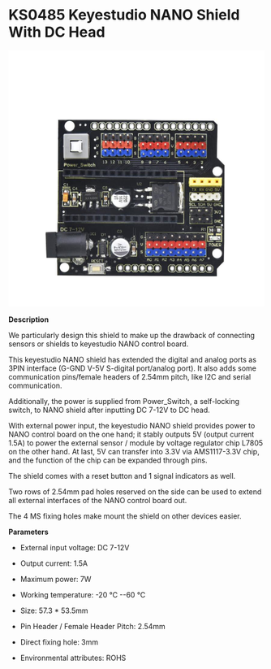 # KS0485 Keyestudio NANO Shield With DC Head 

![ks0485-1](KS0485\media/fde756453eae66c343f1d9cfcba3b79a.jpeg)

**Description**

We particularly design this shield to make up the drawback of connecting sensors
or shields to keyestudio NANO control board.

This keyestudio NANO shield has extended the digital and analog ports as 3PIN
interface (G-GND V-5V S-digital port/analog port). It also adds some
communication pins/female headers of 2.54mm pitch, like I2C and serial
communication.

Additionally, the power is supplied from Power_Switch, a self-locking switch, to
NANO shield after inputting DC 7-12V to DC head.

With external power input, the keyestudio NANO shield provides power to NANO
control board on the one hand; it stably outputs 5V (output current 1.5A) to
power the external sensor / module by voltage regulator chip L7805 on the other
hand. At last, 5V can transfer into 3.3V via AMS1117-3.3V chip, and the function
of the chip can be expanded through pins.

The shield comes with a reset button and 1 signal indicators as well.

Two rows of 2.54mm pad holes reserved on the side can be used to extend all
external interfaces of the NANO control board out.

The 4 MS fixing holes make mount the shield on other devices easier.

**Parameters**

-   External input voltage: DC 7-12V

-   Output current: 1.5A

-   Maximum power: 7W

-   Working temperature: -20 ℃ --60 ℃

-   Size: 57.3 \* 53.5mm

-   Pin Header / Female Header Pitch: 2.54mm

-   Direct fixing hole: 3mm

-   Environmental attributes: ROHS

 
